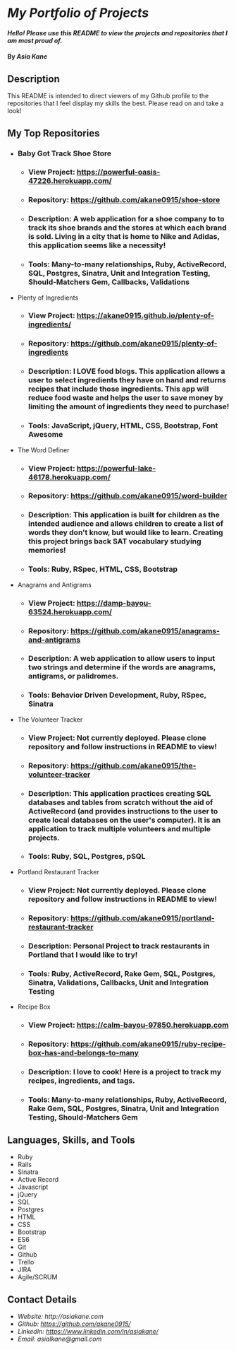 # _My Portfolio of Projects_

#### _Hello! Please use this README to view the projects and repositories that I am most proud of._

#### By _**Asia Kane**_

## Description

This README is intended to direct viewers of my Github profile to the repositories that I feel display my skills the best.  Please read on and take a look!

## My Top Repositories

* ### Baby Got Track Shoe Store
  * ### View Project: https://powerful-oasis-47226.herokuapp.com/
  * ### Repository: https://github.com/akane0915/shoe-store
  * ### Description: A web application for a shoe company to to track its shoe brands and the stores at which each brand is sold.  Living in a city that is home to Nike and Adidas, this application seems like a necessity!
  * ### Tools: Many-to-many relationships, Ruby, ActiveRecord, SQL, Postgres, Sinatra, Unit and Integration Testing, Should-Matchers Gem, Callbacks, Validations

* Plenty of Ingredients
  * ### View Project: https://akane0915.github.io/plenty-of-ingredients/
  * ### Repository: https://github.com/akane0915/plenty-of-ingredients
  * ### Description: I LOVE food blogs.  This application allows a user to select ingredients they have on hand and returns recipes that include those ingredients. This app will reduce food waste and helps the user to save money by limiting the amount of ingredients they need to purchase!  
  * ### Tools: JavaScript, jQuery, HTML, CSS, Bootstrap, Font Awesome

* The Word Definer
  * ### View Project: https://powerful-lake-46178.herokuapp.com/
  * ### Repository: https://github.com/akane0915/word-builder
  * ### Description: This application is built for children as the intended audience and allows children to create a list of words they don't know, but would like to learn.  Creating this project brings back SAT vocabulary studying memories!
  * ### Tools: Ruby, RSpec, HTML, CSS, Bootstrap

* Anagrams and Antigrams
  * ### View Project: https://damp-bayou-63524.herokuapp.com/
  * ### Repository: https://github.com/akane0915/anagrams-and-antigrams
  * ### Description: A web application to allow users to input two strings and determine if the words are anagrams, antigrams, or palidromes.
  * ### Tools: Behavior Driven Development, Ruby, RSpec, Sinatra

* The Volunteer Tracker
  * ### View Project: Not currently deployed.  Please clone repository and follow instructions in README to view!
  * ### Repository: https://github.com/akane0915/the-volunteer-tracker
  * ### Description: This application practices creating SQL databases and tables from scratch without the aid of ActiveRecord (and provides instructions to the user to create local databases on the user's computer).  It is an application to track multiple volunteers and multiple projects.
  * ### Tools: Ruby, SQL, Postgres, pSQL

* Portland Restaurant Tracker
  * ### View Project: Not currently deployed.  Please clone repository and follow instructions in README to view!
  * ### Repository: https://github.com/akane0915/portland-restaurant-tracker
  * ### Description: Personal Project to track restaurants in Portland that I would like to try!
  * ### Tools: Ruby, ActiveRecord, Rake Gem, SQL,  Postgres, Sinatra, Validations, Callbacks, Unit and Integration Testing

* Recipe Box
  * ### View Project: https://calm-bayou-97850.herokuapp.com
  * ### Repository: https://github.com/akane0915/ruby-recipe-box-has-and-belongs-to-many
  * ### Description: I love to cook! Here is a project to track my recipes, ingredients, and tags.
  * ### Tools: Many-to-many relationships, Ruby, ActiveRecord, Rake Gem, SQL,  Postgres, Sinatra, Unit and Integration Testing, Should-Matchers Gem

## Languages, Skills, and Tools

* Ruby
* Rails
* Sinatra
* Active Record
* Javascript
* jQuery
* SQL
* Postgres
* HTML
* CSS
* Bootstrap
* ES6
* Git
* Github
* Trello
* JIRA
* Agile/SCRUM

## Contact Details

* _Website: http://asiakane.com_
* _Github: https://github.com/akane0915/_
* _LinkedIn: https://www.linkedin.com/in/asiakane/_
* _Email: asialkane@gmail.com_
